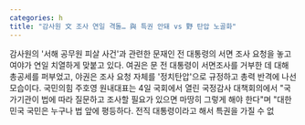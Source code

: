 ```yaml
---
categories: h
title: "감사원 文 조사 연일 격돌… 與 특권 안돼 vs 野 탄압 노골화"
---
```

감사원의 &#39;서해 공무원 피살 사건&#39;과 관련한 문재인 전 대통령의 서면 조사 요청을 놓고 여야가 연일 치열하게 맞붙고 있다. 여권은 문 전 대통령이 서면조사를 거부한 데 대해 총공세를 퍼부었고, 야권은 조사 요청 자체를 &#39;정치탄압&#39;으로 규정하고 총력 반격에 나선 모습이다. 국민의힘 주호영 원내대표는 4일 국회에서 열린 국정감사 대책회의에서 "국가기관이 법에 따라 질문하고 조사할 필요가 있으면 마땅히 그렇게 해야 한다"며 "대한민국 국민은 누구나 법 앞에 평등하다. 전직 대통령이라고 해서 특권을 가질 수 없